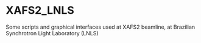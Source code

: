 # XAFS2_LNLS
Some scripts and graphical interfaces used at XAFS2 beamline, at Brazilian Synchrotron Light Laboratory (LNLS)
